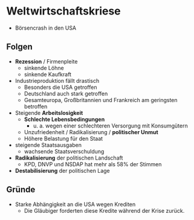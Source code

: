 # Weltwirtschaftskriese

- Börsencrash in den USA

## Folgen

- **Rezession** / Firmenpleite
  - sinkende Löhne
  - sinkende Kaufkraft
- Industrieproduktion fällt drastisch
  - Besonders die USA getroffen
  - Deutschland auch stark getroffen
  - Gesamteuropa, Großbritannien und Frankreich am geringsten betroffen
- Steigende **Arbeitslosigkeit**
  - **Schlechte Lebensbedingungen**
    - u. a. wegen einer schlechteren Versorgung mit Konsumgütern
  - Unzufriedenheit / Radikalisierung / **politischer Unmut**
  - Höhere Belastung für den Staat
- steigende Staatsausgaben
  - wachsende Staatsverschuldung
- **Radikalisierung** der politischen Landschaft
  - KPD, DNVP und NSDAP hat mehr als 58% der Stimmen
- **Destabilisierung** der politischen Lage

## Gründe

- Starke Abhängigkeit an die USA wegen Krediten
  - Die Gläubiger forderten diese Kredite während der Krise zurück.
